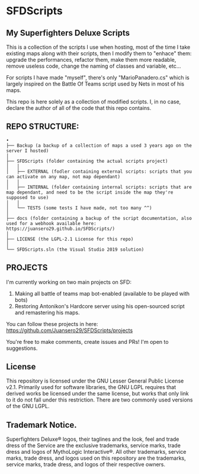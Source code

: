 # SFDScripts
## My Superfighters Deluxe Scripts
This is a collection of the scripts I use when hosting, most of the time I take existing maps along with their scripts, then I modify them to "enhace" them: upgrade the performances, refactor them, make them more readable, remove useless code, change the naming of classes and variable, etc...

For scripts I have made "myself", there's only "MarioPanadero.cs" which is largely inspired on the Battle Of Teams script used by Nets in most of his maps.

This repo is here solely as a collection of modified scripts. I, in no case, declare the author of all of the code that this repo contains.

## REPO STRUCTURE: 

```
•
├── Backup (a backup of a collection of maps a used 3 years ago on the server I hosted)
│
├── SFDScripts (folder containing the actual scripts project)
│   │
│   ├── EXTERNAL (fodler containing external scripts: scripts that you can activate on any map, not map dependant)
│   │
│   ├── INTERNAL (folder containing internal scripts: scripts that are map dependant, and need to be the script inside the map they're supposed to use)
│   │
│   └── TESTS (some tests I have made, not too many ^^)
│
├── docs (folder containing a backup of the script documentation, also used for a webhook available here: https://juansero29.github.io/SFDScripts/)
│
├── LICENSE (the LGPL-2.1 License for this repo)
│
└── SFDScripts.sln (the Visual Studio 2019 solution)
```

## PROJECTS

I'm currently working on two main projects on SFD:

1. Making all battle of teams map bot-enabled (available to be played with bots)
2. Restoring Antonikon's Hardcore server using his open-sourced script and remastering his maps.

You can follow these projects in here: https://github.com/Juansero29/SFDScripts/projects

You're free to make comments, create issues and PRs! I'm open to suggestions.

## License
This repository is licensed under the GNU Lesser General Public License v2.1. Primarily used for software libraries, the GNU LGPL requires that derived works be licensed under the same license, but works that only link to it do not fall under this restriction. There are two commonly used versions of the GNU LGPL.

## Trademark Notice. 
Superfighters Deluxe® logos, their taglines and the look, feel and trade dress of the Service are the exclusive trademarks, service marks, trade dress and logos of  MythoLogic Interactive®. All other trademarks, service marks, trade dress, and logos used on this repository are the trademarks, service marks, trade dress, and logos of their respective owners.
